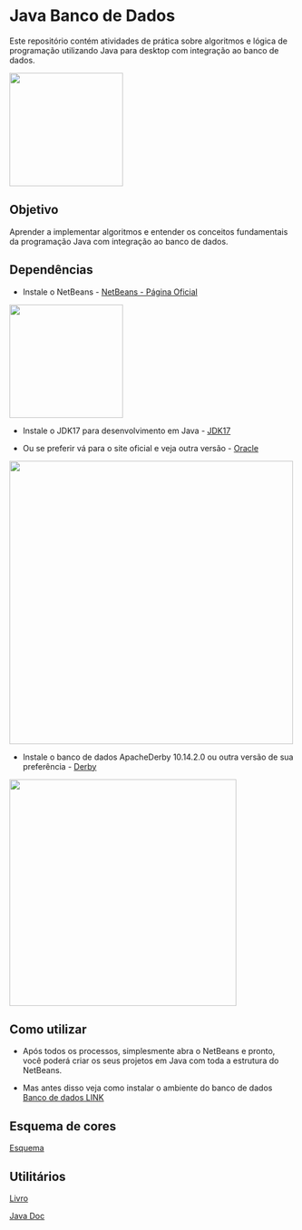 # Java Banco de Dados

Este repositório contém atividades de prática sobre algoritmos e lógica de programação utilizando Java para desktop com integração ao banco de dados.

<img src="https://upload.wikimedia.org/wikipedia/en/3/30/Java_programming_language_logo.svg" width="200" />

## Objetivo
Aprender a implementar algoritmos e entender os conceitos fundamentais da programação Java com integração ao banco de dados.

## Dependências

* Instale o NetBeans - [NetBeans - Página Oficial](https://netbeans.apache.org/front/main/index.html)

 
<img src="https://netbeans.apache.org/_/images/apache-netbeans.svg" width="200" />

* Instale o JDK17 para desenvolvimento em Java - [JDK17](https://download.oracle.com/java/17/archive/jdk-17.0.8_windows-x64_bin.exe)

* Ou se preferir vá para o site oficial e veja outra versão - [Oracle](https://www.oracle.com/br/java/technologies/downloads/)

 <img src="https://upload.wikimedia.org/wikipedia/commons/5/50/Oracle_logo.svg" width="500" />
 
* Instale o banco de dados ApacheDerby 10.14.2.0 ou outra versão de sua preferência -  [Derby](https://db.apache.org/derby/derby_downloads.html)

 
<img src="https://db.apache.org/derby/images/final_logowithtext.png" width="400" />

## Como utilizar

* Após todos os processos, simplesmente abra o NetBeans e pronto, você poderá criar os seus projetos em Java com toda a estrutura do NetBeans.

* Mas antes disso veja como instalar o ambiente do banco de dados [Banco de dados LINK](Aulas/bancoDadosDerby.pdf)

## Esquema de cores

[Esquema](Aulas/esquemaCoresNetBeans.pdf)

## Utilitários

[Livro](https://www.google.com/url?sa=t&source=web&rct=j&opi=89978449&url=https://ia601403.us.archive.org/32/items/deitel-java-como-programar-6a-edicao-br-completo/Paul%2520Deitel%252C%2520Harvey%2520Deitel%2520-%2520Java%2520como%2520Programar%2520-%252010%25C2%25B0%2520Edi%25C3%25A7%25C3%25A3o.pdf&ved=2ahUKEwjl1u6_2LeFAxVxK7kGHejbBigQFnoECBMQAQ&usg=AOvVaw1xw1X6OpV8WWlVgoq4KxEk)

[Java Doc](https://docs.oracle.com/en/java/javase/13/docs/api/index.html)

